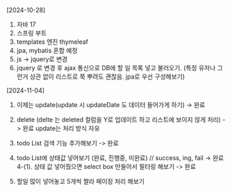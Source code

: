 [2024-10-28]
1. 자바 17
2. 스프링 부트
3. templates 엔진 thymeleaf
4. jpa, mybatis 혼합 예정
5. js -> jquery로 변경
6. jquery 로 변경 후 ajax 통신으로 DB에 할 일 목록 넣고 불러오기.
   (특정 유저나 그런거 상관 없이 리스트로 쭉 뿌려도 괜찮음.
    jpa로 우선 구성해보기)

[2024-11-04]
1. 이제는 update(update 시 updateDate 도 데이터 들어가게 하기) -> 완료
2. delete (delte 는 deleted 컬럼을 Y로 업데이트 하고 리스트에 보이지 않게 처리) -> 완료
update는 처리 방식 자유

3. todo List 검색 기능 추가해보기 -> 완료
4. todo List에 상태값 넣어보기 (완료, 진행중, 미완료) // success, ing, fail -> 완료
4-(1). 상태 값 넣어줬으면 select box 만들어서 필터링 해보기 -> 완료
5. 할일 많이 넣어놓고 5개씩 짤라 페이징 처리 해보기
